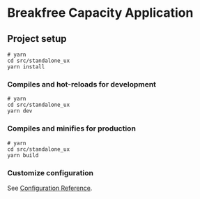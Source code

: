 # Breakfree Capacity Application

## Project setup

```
# yarn
cd src/standalone_ux
yarn install
```

### Compiles and hot-reloads for development

```
# yarn
cd src/standalone_ux
yarn dev
```

### Compiles and minifies for production

```
# yarn
cd src/standalone_ux
yarn build
```

### Customize configuration

See [Configuration Reference](https://vitejs.dev/config/).
